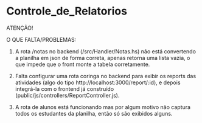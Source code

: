 # Controle_de_Relatorios

ATENÇÃO!

O QUE FALTA/PROBLEMAS:

1. A rota /notas no backend (/src/Handler/Notas.hs) não está convertendo a planilha em json de forma correta, apenas retorna uma lista vazia, o que impede que o front monte a tabela corretamente.

2. Falta configurar uma rota coringa no backend para exibir os reports das atividades (algo do tipo http://localhost:3000/report/:id), e depois integrá-la com o frontend já construído (public/js/controllers/ReportController.js).

3. A rota de alunos está funcionando mas por algum motivo não captura todos os estudantes da planilha, então só são exibidos alguns.
